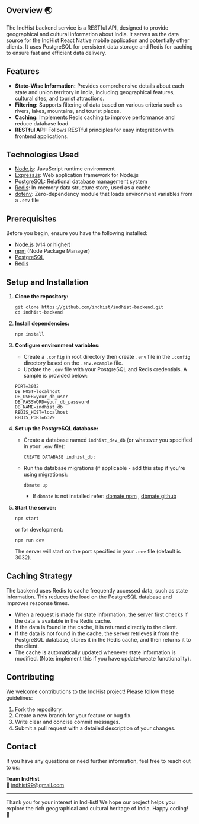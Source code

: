 ## Overview 🌏

The IndHist backend service is a RESTful API, designed to provide geographical and cultural information about India. It serves as the data source for the IndHist React Native mobile application and potentially other clients. It uses PostgreSQL for persistent data storage and Redis for caching to ensure fast and efficient data delivery.

## Features

*   **State-Wise Information:** Provides comprehensive details about each state and union territory in India, including geographical features, cultural sites, and tourist attractions.
*   **Filtering:** Supports filtering of data based on various criteria such as rivers, lakes, mountains, and tourist places.
*   **Caching:** Implements Redis caching to improve performance and reduce database load.
*   **RESTful API:** Follows RESTful principles for easy integration with frontend applications.

## Technologies Used

*   [Node.js](https://nodejs.org/en/): JavaScript runtime environment
*   [Express.js](https://expressjs.com/): Web application framework for Node.js
*   [PostgreSQL](https://www.postgresql.org/): Relational database management system
*   [Redis](https://redis.io/): In-memory data structure store, used as a cache
*   [dotenv](https://www.npmjs.com/package/dotenv): Zero-dependency module that loads environment variables from a `.env` file

## Prerequisites

Before you begin, ensure you have the following installed:

*   [Node.js](https://nodejs.org/en/) (v14 or higher)
*   [npm](https://www.npmjs.com/) (Node Package Manager)
*   [PostgreSQL](https://www.postgresql.org/)
*   [Redis](https://redis.io/)

## Setup and Installation

1.  **Clone the repository:**

    ```
    git clone https://github.com/indhist/indhist-backend.git
    cd indhist-backend
    ```

2.  **Install dependencies:**

    ```
    npm install
    ```

3.  **Configure environment variables:**

    *   Create a `.config` in root directory then create `.env` file in the `.config` directory based on the `.env.example` file.
    *   Update the `.env` file with your PostgreSQL and Redis credentials.  A sample is provided below:

    ```
    PORT=3032
    DB_HOST=localhost
    DB_USER=your_db_user
    DB_PASSWORD=your_db_password
    DB_NAME=indhist_db
    REDIS_HOST=localhost
    REDIS_PORT=6379
    ```

4.  **Set up the PostgreSQL database:**

    *   Create a database named `indhist_dev_db` (or whatever you specified in your `.env` file):

        ```
        CREATE DATABASE indhist_db;
        ```

    *   Run the database migrations (if applicable - add this step if you're using migrations):

        ```
        dbmate up
        ```
        - If `dbmate` is not installed refer: [dbmate npm](https://www.npmjs.com/package/dbmate) , [dbmate github](https://github.com/amacneil/dbmate) 

5.  **Start the server:**

    ```
    npm start
    ```

    or for development:

    ```
    npm run dev
    ```

    The server will start on the port specified in your `.env` file (default is 3032).

## Caching Strategy

The backend uses Redis to cache frequently accessed data, such as state information. This reduces the load on the PostgreSQL database and improves response times.

*   When a request is made for state information, the server first checks if the data is available in the Redis cache.
*   If the data is found in the cache, it is returned directly to the client.
*   If the data is not found in the cache, the server retrieves it from the PostgreSQL database, stores it in the Redis cache, and then returns it to the client.
*   The cache is automatically updated whenever state information is modified.  (Note: implement this if you have update/create functionality).

## Contributing

We welcome contributions to the IndHist project!  Please follow these guidelines:

1.  Fork the repository.
2.  Create a new branch for your feature or bug fix.
3.  Write clear and concise commit messages.
4.  Submit a pull request with a detailed description of your changes.

## Contact

If you have any questions or need further information, feel free to reach out to us:

**Team IndHist**  
📧 [indhist99@gmail.com](mailto:indhist99@gmail.com)

---

Thank you for your interest in IndHist! We hope our project helps you explore the rich geographical and cultural heritage of India. Happy coding! 🚀
